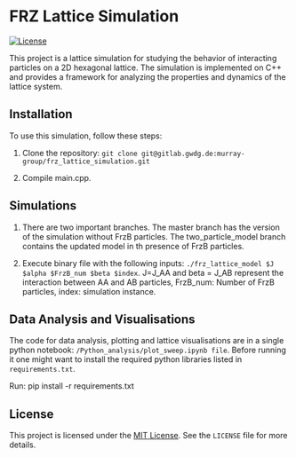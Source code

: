 # FRZ Lattice Simulation

[![License](https://img.shields.io/badge/License-MIT-blue.svg)](LICENSE)

This project is a lattice simulation for studying the behavior of interacting particles on a 2D hexagonal lattice. The simulation is implemented on C++ and provides a framework for analyzing the properties and dynamics of the lattice system. 

## Installation

To use this simulation, follow these steps:

1. Clone the repository: `git clone git@gitlab.gwdg.de:murray-group/frz_lattice_simulation.git`

2. Compile main.cpp. 

## Simulations 

1. There are two important branches. The master branch has the version of the simulation without FrzB particles. The two_particle_model branch contains the updated model in th presence of FrzB particles. 

2. Execute binary file with the following inputs: `./frz_lattice_model $J $alpha $FrzB_num $beta $index`. J=J_AA and beta = J_AB represent the interaction between AA and AB particles, FrzB_num: Number of FrzB particles, index: simulation instance.

## Data Analysis and Visualisations

The code for data analysis, plotting and lattice visualisations are in a single python notebook: `/Python_analysis/plot_sweep.ipynb file`. Before running it one might want to install the required python libraries listed in `requirements.txt`. 

Run: pip install -r requirements.txt

## License

This project is licensed under the [MIT License](LICENSE). See the `LICENSE` file for more details.


